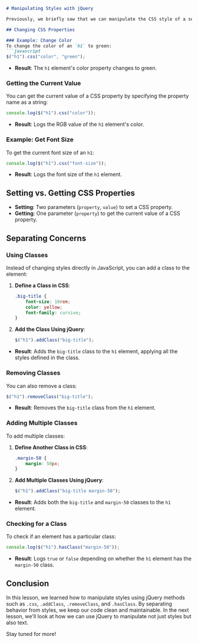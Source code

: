 ```markdown
# Manipulating Styles with jQuery

Previously, we briefly saw that we can manipulate the CSS style of a selected element by simply using the `.css` method from jQuery.

## Changing CSS Properties

### Example: Change Color
To change the color of an `h1` to green:
```javascript
$("h1").css("color", "green");
```
- **Result**: The `h1` element's color property changes to green.

### Getting the Current Value
You can get the current value of a CSS property by specifying the property name as a string:
```javascript
console.log($("h1").css("color"));
```
- **Result**: Logs the RGB value of the `h1` element's color.

### Example: Get Font Size
To get the current font size of an `h1`:
```javascript
console.log($("h1").css("font-size"));
```
- **Result**: Logs the font size of the `h1` element.

## Setting vs. Getting CSS Properties
- **Setting**: Two parameters (`property`, `value`) to set a CSS property.
- **Getting**: One parameter (`property`) to get the current value of a CSS property.

## Separating Concerns

### Using Classes
Instead of changing styles directly in JavaScript, you can add a class to the element:
1. **Define a Class in CSS**:
    ```css
    .big-title {
        font-size: 10rem;
        color: yellow;
        font-family: cursive;
    }
    ```
2. **Add the Class Using jQuery**:
    ```javascript
    $("h1").addClass("big-title");
    ```
- **Result**: Adds the `big-title` class to the `h1` element, applying all the styles defined in the class.

### Removing Classes
You can also remove a class:
```javascript
$("h1").removeClass("big-title");
```
- **Result**: Removes the `big-title` class from the `h1` element.

### Adding Multiple Classes
To add multiple classes:
1. **Define Another Class in CSS**:
    ```css
    .margin-50 {
        margin: 50px;
    }
    ```
2. **Add Multiple Classes Using jQuery**:
    ```javascript
    $("h1").addClass("big-title margin-50");
    ```
- **Result**: Adds both the `big-title` and `margin-50` classes to the `h1` element.

### Checking for a Class
To check if an element has a particular class:
```javascript
console.log($("h1").hasClass("margin-50"));
```
- **Result**: Logs `true` or `false` depending on whether the `h1` element has the `margin-50` class.

## Conclusion
In this lesson, we learned how to manipulate styles using jQuery methods such as `.css`, `.addClass`, `.removeClass`, and `.hasClass`. By separating behavior from styles, we keep our code clean and maintainable. In the next lesson, we'll look at how we can use jQuery to manipulate not just styles but also text.

Stay tuned for more!
```

